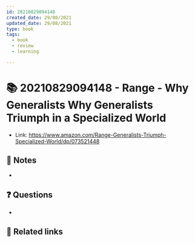 ```yaml
---
id: 20210829094148
created_date: 29/08/2021
updated_date: 29/08/2021
type: book
tags:
  - book
  - review
  - learning

---
```


# 📚 20210829094148 - Range - Why Generalists Why Generalists Triumph in a Specialized World
- Link: <https://www.amazon.com/Range-Generalists-Triumph-Specialized-World/dp/073521448>
<!-- [local file](file://link-to-file) -->
## 📝 Notes
-
## ❓ Questions
-
## 🔗 Related links
